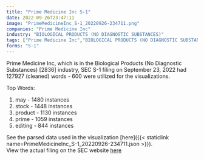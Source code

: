 ```yaml
---
title: "Prime Medicine Inc S-1"
date: 2022-09-26T23:47:11
image: "PrimeMedicineInc_S-1_20220926-234711.png"
companies: "Prime Medicine Inc"
industry: "BIOLOGICAL PRODUCTS (NO DIAGNOSTIC SUBSTANCES)"
tags: ["Prime Medicine Inc","BIOLOGICAL PRODUCTS (NO DIAGNOSTIC SUBSTANCES)","09-23-2022","S-1"]
forms: "S-1"
---
```

Prime Medicine Inc, which is in the Biological Products (No Diagnostic Substances) [2836] industry, SEC S-1 filing on September 23, 2022 had 127927 (cleaned) words - 600 were utilized for the visualizations.

Top Words:
1. may - 1480 instances
2. stock - 1448 instances
3. product - 1130 instances
4. prime - 1059 instances
5. editing - 844 instances


See the parsed data used in the visualization [here]({{< staticlink name=PrimeMedicineInc_S-1_20220926-234711.json >}}).  
View the actual filing on the SEC website [here](https://www.sec.gov/Archives/edgar/data/1894562/0001628280-22-025424.txt)